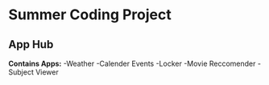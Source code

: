 # Summer Coding Project
## App Hub
**Contains Apps:**
-Weather
-Calender Events
-Locker
-Movie Reccomender
-Subject Viewer
